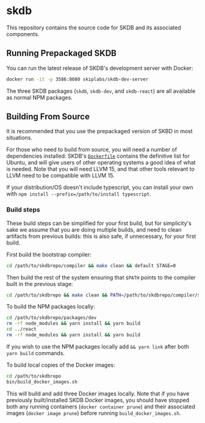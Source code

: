 # skdb

This repository contains the source code for SKDB and its associated
components.


## Running Prepackaged SKDB

You can run the latest release of SKDB's development server with Docker:

```sh
docker run -it -p 3586:8080 skiplabs/skdb-dev-server
```

The three SKDB packages (`skdb`, `skdb-dev`, and `skdb-react`) are all
available as normal NPM packages.


## Building From Source

It is recommended that you use the prepackaged version of SKBD in most
situations.

For those who need to build from source, you will need a number of
dependencies installed: SKDB's
[`Dockerfile`](https://github.com/SkipLabs/skdb/blob/main/Dockerfile) contains
the definitive list for Ubuntu, and will give users of other operating systems
a good idea of what is needed. Note that you will need LLVM 15, and that other
tools relevant to LLVM need to be compatible with LLVM 15.

If your distribution/OS doesn't include typescript, you can install your own
with `npm install --prefix=/path/to/install typescript`.


### Build steps

These build steps can be simplified for your first build, but for simplicity's
sake we assume that you are doing multiple builds, and need to clean artifacts
from previous builds: this is also safe, if unnecessary, for your first build.

First build the bootstrap compiler:

```sh
cd /path/to/skdbrepo/compiler && make clean && default STAGE=0
```

Then build the rest of the system ensuring that `$PATH` points to the compiler
built in the previous stage:

```sh
cd /path/to/skdbrepo && make clean && PATH=/path/to/skdbrepo/compiler/stage0/bin:$PATH make
```

To build the NPM packages locally:

```sh
cd /path/to/skdbrepo/packages/dev
rm -rf node_modules && yarn install && yarn build
cd ../react
rm -rf node_modules && yarn install && yarn build
```

If you wish to use the NPM packages locally add `&& yarn link` after both `yarn
build` commands.

To build local copies of the Docker images:

```sh
cd /path/to/skdbrepo
bin/build_docker_images.sh
```

This will build and add three Docker images locally. Note that if you have
previously built/installed SKDB Docker images, you should have stopped both any
running containers (`docker container prune`) and their associated images
(`docker image prune`) before running `build_docker_images.sh`.
